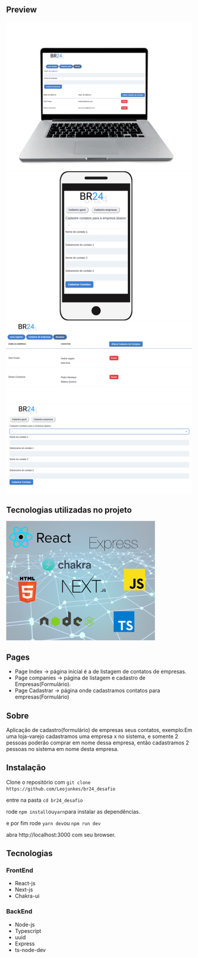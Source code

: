 ## Preview

<img width="500" src='public/imagens/pccadastrobr24.png'/>

<img width="500" src='public/imagens/cellcadastrobr24.png' />

<img width='500' src='public/imagens/cadastrobr24.png' />

<img width='500' src='public/imagens/cadastrobr241.png' />

## Tecnologias utilizadas no projeto

<img width="400" src="public/imagens/tecnologias.png" />

## Pages

- Page Index -> página inicial é a de listagem de contatos de empresas.
- Page companies -> página de listagem e cadastro de Empresas(Formulário).
- Page Cadastrar -> página onde cadastramos contatos para empresas(Formulário)


## Sobre

Aplicação de cadastro(formulário) de empresas seus contatos, exemplo:Em uma loja-varejo cadastramos uma empresa x no sistema, e somente 2 pessoas poderão comprar em nome dessa empresa, então cadastramos 2 pessoas no sistema em nome desta empresa. 

## Instalação

Clone o repositório com ```git clone https://github.com/Leojunkes/br24_desafio```

entre na pasta ```cd br24_desafio```

rode ```npm install```ou```yarn```para instalar as dependências.

e por fim rode ```yarn dev```ou ```npm run dev```

abra http://localhost:3000 com seu browser.

## Tecnologias

### FrontEnd
- React-js
- Next-js
- Chakra-ui

### BackEnd
- Node-js
- Typescript
- uuid
- Express
- ts-node-dev







